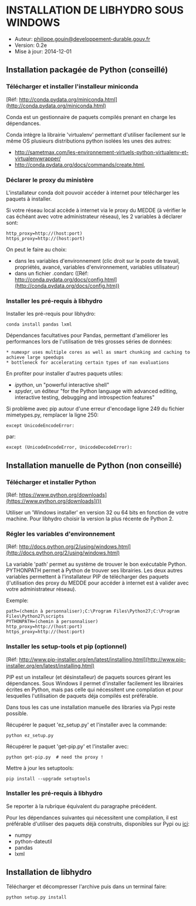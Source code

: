 INSTALLATION DE LIBHYDRO SOUS WINDOWS
===============================================================================

* Auteur: philippe.gouin@developpement-durable.gouv.fr
* Version: 0.2e
* Mise à jour: 2014-12-01

Installation packagée de Python (conseillé)
-------------------------------------------------------------------------------
### Télécharger et installer l'installeur miniconda ###
[Réf: http://conda.pydata.org/miniconda.html](http://conda.pydata.org/miniconda.html)

Conda est un gestionnaire de paquets compilés prenant en charge les dépendances.

Conda intègre la librairie 'virtualenv' permettant d'utiliser facilement
sur le même OS plusieurs distributions python isolées les unes des autres:

  * http://sametmax.com/les-environnement-virtuels-python-virtualenv-et-virtualenvwrapper/
  * http://conda.pydata.org/docs/commands/create.html,

### Déclarer le proxy du ministère ####
L'installateur conda doit pouvoir accéder à internet pour télécharger les
paquets à installer.

Si votre réseau local accède à internet via le proxy du MEDDE (à vérifier le
cas échéant avec votre administrateur réseau), les 2 variables à déclarer sont:

    http_proxy=http://(host:port)
    https_proxy=http://(host:port)

On peut le faire au choix:

  * dans les variables d'environnement (clic droit sur le poste de travail,
    propriétés, avancé, variables d'environnement, variables utilisateur)
  * dans un fichier .condarc ([Réf: http://conda.pydata.org/docs/config.html](http://conda.pydata.org/docs/config.htm))

### Installer les pré-requis à libhydro ###
Installer les pré-requis pour libhydro:

    conda install pandas lxml

Dépendances facultatives pour Pandas, permettant d'améliorer les performances
lors de l'utilisation de très grosses séries de données:

    * numexpr uses multiple cores as well as smart chunking and caching to achieve large speedups
    * bottleneck for accelerating certain types of nan evaluations

En profiter pour installer d'autres paquets utiles:

  * _ipython_, un "powerful interactive shell"
  * _spyder_, un éditeur "for the Python language with advanced editing, interactive testing, debugging and introspection features"

Si problème avec pip autour d'une erreur d'encodage ligne 249 du fichier
mimetypes.py, remplacer la ligne 250:

    except UnicodeEncodeError:

par:

    except (UnicodeEncodeError, UnicodeDecodeError):

Installation manuelle de Python (non conseillé)
-------------------------------------------------------------------------------
### Télécharger et installer Python ###
[Réf: https://www.python.org/downloads](https://www.python.org/downloads]())

Utiliser un 'Windows installer' en version 32 ou 64 bits en fonction de votre machine. Pour libhydro choisir la version la plus récente de Python 2.

### Régler les variables d'environnement ###
[Réf: http://docs.python.org/2/using/windows.html](http://docs.python.org/2/using/windows.html)

La variable 'path' permet au système de trouver le bon exécutable Python.
PYTHONPATH permet à Python de trouver ses librairies.
Les deux autres variables permettent à l'installateur PIP de télécharger des
paquets (l'utilisation des proxy du MEDDE pour accéder à internet est à valider
avec votre administrateur réseau).

Exemple:

    path=(chemin à personnaliser);C:\Program Files\Python27;C:\Program Files\Python27\scripts
    PYTHONPATH=(chemin à personnaliser)
    http_proxy=http://(host:port)
    https_proxy=http://(host:port)

### Installer les setup-tools et pip (optionnel) ###
[Réf: http://www.pip-installer.org/en/latest/installing.html](http://www.pip-installer.org/en/latest/installing.html)

PIP est un installeur (et désinstalleur) de paquets sources gérant les dépendances. Sous Windows il permet d'installer
facilement les librairies écrites en Python, mais pas celle qui nécessitent une
compilation et pour lesquelles l'utilisation de paquets déja compilés est préférable.

Dans tous les cas une installation manuelle des libraries via Pypi reste possible.

Récupérer le paquet 'ez_setup.py' et l'installer avec la commande:

    python ez_setup.py

Récupérer le paquet 'get-pip.py' et l'installer avec:

    python get-pip.py  # need the proxy !

Mettre à jour les setuptools:

    pip install --upgrade setuptools

### Installer les pré-requis à libhydro ###
Se reporter à la rubrique équivalent du paragraphe précédent.

Pour les dépendances suivantes qui nécessitent une compilation, il est préférable
d'utiliser des paquets déjà construits, disponibles sur Pypi ou
[ici](http://www.lfd.uci.edu/~gohlke/pythonlibs/):

  * numpy
  * python-dateutil
  * pandas
  * lxml

Installation de libhydro
-------------------------------------------------------------------------------
Télécharger et décompresser l'archive puis dans un terminal faire:

    python setup.py install
